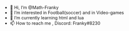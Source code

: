 - 👋 Hi, I’m @Math-Franky
- 👀 I’m interested in Football(soccer) and in Video-games
- 🌱 I’m currently learning html and lua
- 📫 How to reach me , Discord: Franky#8230

<!---
Math-Franky/Math-Franky is a ✨ special ✨ repository because its `README.md` (this file) appears on your GitHub profile.
You can click the Preview link to take a look at your changes.
--->
